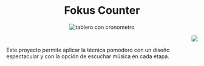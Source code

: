 <h1 align="center">Fokus Counter</h1>

<p align="center">
  <img src="https://github.com/user-attachments/assets/7a806a79-04e5-4d48-93a0-713545e6ea3a" alt="tablero con cronometro"/>
</p>

<p align="right">
  <img src="https://img.shields.io/badge/STATUS-%20COMPLETADO-green" />
</p>

<p>Este proyecto permite aplicar la técnica pomodoro con un diseño espectacular y con la opción de escuchar música en cada etapa.</p>
